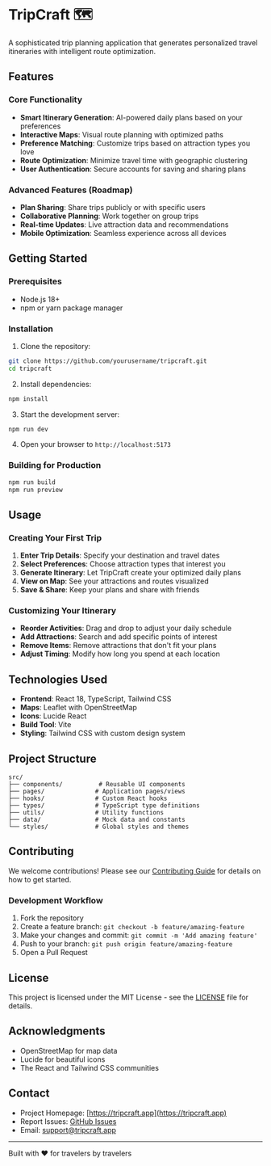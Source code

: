 # TripCraft 🗺️

A sophisticated trip planning application that generates personalized travel itineraries with intelligent route optimization.

## Features

### Core Functionality
- **Smart Itinerary Generation**: AI-powered daily plans based on your preferences
- **Interactive Maps**: Visual route planning with optimized paths
- **Preference Matching**: Customize trips based on attraction types you love
- **Route Optimization**: Minimize travel time with geographic clustering
- **User Authentication**: Secure accounts for saving and sharing plans

### Advanced Features (Roadmap)
- **Plan Sharing**: Share trips publicly or with specific users
- **Collaborative Planning**: Work together on group trips
- **Real-time Updates**: Live attraction data and recommendations
- **Mobile Optimization**: Seamless experience across all devices

## Getting Started

### Prerequisites
- Node.js 18+ 
- npm or yarn package manager

### Installation

1. Clone the repository:
```bash
git clone https://github.com/yourusername/tripcraft.git
cd tripcraft
```

2. Install dependencies:
```bash
npm install
```

3. Start the development server:
```bash
npm run dev
```

4. Open your browser to `http://localhost:5173`

### Building for Production

```bash
npm run build
npm run preview
```

## Usage

### Creating Your First Trip

1. **Enter Trip Details**: Specify your destination and travel dates
2. **Select Preferences**: Choose attraction types that interest you
3. **Generate Itinerary**: Let TripCraft create your optimized daily plans
4. **View on Map**: See your attractions and routes visualized
5. **Save & Share**: Keep your plans and share with friends

### Customizing Your Itinerary

- **Reorder Activities**: Drag and drop to adjust your daily schedule
- **Add Attractions**: Search and add specific points of interest
- **Remove Items**: Remove attractions that don't fit your plans
- **Adjust Timing**: Modify how long you spend at each location

## Technologies Used

- **Frontend**: React 18, TypeScript, Tailwind CSS
- **Maps**: Leaflet with OpenStreetMap
- **Icons**: Lucide React
- **Build Tool**: Vite
- **Styling**: Tailwind CSS with custom design system

## Project Structure

```
src/
├── components/          # Reusable UI components
├── pages/              # Application pages/views
├── hooks/              # Custom React hooks
├── types/              # TypeScript type definitions
├── utils/              # Utility functions
├── data/               # Mock data and constants
└── styles/             # Global styles and themes
```

## Contributing

We welcome contributions! Please see our [Contributing Guide](CONTRIBUTING.md) for details on how to get started.

### Development Workflow

1. Fork the repository
2. Create a feature branch: `git checkout -b feature/amazing-feature`
3. Make your changes and commit: `git commit -m 'Add amazing feature'`
4. Push to your branch: `git push origin feature/amazing-feature`
5. Open a Pull Request

## License

This project is licensed under the MIT License - see the [LICENSE](LICENSE) file for details.

## Acknowledgments

- OpenStreetMap for map data
- Lucide for beautiful icons
- The React and Tailwind CSS communities

## Contact

- Project Homepage: [https://tripcraft.app](https://tripcraft.app)
- Report Issues: [GitHub Issues](https://github.com/yourusername/tripcraft/issues)
- Email: support@tripcraft.app

---

Built with ❤️ for travelers by travelers